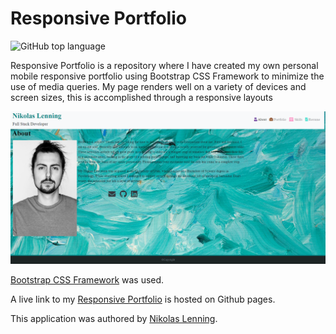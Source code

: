 # Responsive Portfolio
![GitHub top language](https://img.shields.io/github/languages/top/nikolaslenning/code-refactor-for-accessibility)

Responsive Portfolio is a repository where I have created my own personal mobile responsive portfolio using Bootstrap CSS Framework to minimize the use of media queries. My page renders well on a variety of devices and screen sizes, this is accomplished through a responsive layouts

![Webpage screenshot](/assets/images/Screenshot.png)

[Bootstrap CSS Framework](https://getbootstrap.com/) was used.

A live link to my [Responsive Portfolio](https://nikolaslenning.github.io/responsive-portfolio/) is hosted on Github pages.

This application was authored by [Nikolas Lenning](https://github.com/nikolaslenning).